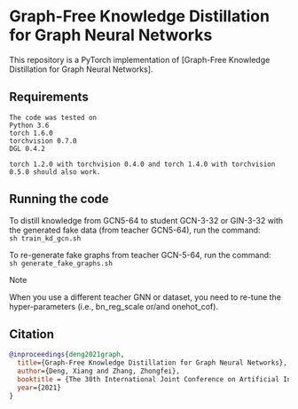 # Graph-Free Knowledge Distillation for Graph Neural Networks

This repository is a PyTorch implementation of [Graph-Free Knowledge Distillation for Graph Neural Networks].

## Requirements

```
The code was tested on
Python 3.6
torch 1.6.0
torchvision 0.7.0
DGL 0.4.2
```
```
torch 1.2.0 with torchvision 0.4.0 and torch 1.4.0 with torchvision 0.5.0 should also work.
```


## Running the code
To distill knowledge from GCN5-64 to student GCN-3-32 or GIN-3-32 with the generated fake data (from teacher GCN5-64), run the command: \
`sh train_kd_gcn.sh`


To re-generate fake graphs from teacher GCN-5-64, run the command: \
`sh generate_fake_graphs.sh`


Note

When you use a different teacher GNN or dataset, you need to re-tune the hyper-parameters (i.e., bn_reg_scale or/and onehot_cof).

## Citation

```bibtex
@inproceedings{deng2021graph,
  title={Graph-Free Knowledge Distillation for Graph Neural Networks},
  author={Deng, Xiang and Zhang, Zhongfei},
  booktitle = {The 30th International Joint Conference on Artificial Intelligence},
  year={2021}
}
```
